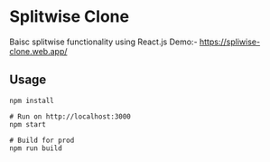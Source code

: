 # Splitwise Clone
Baisc splitwise functionality using React.js
Demo:- https://spliwise-clone.web.app/


## Usage
```
npm install

# Run on http://localhost:3000
npm start

# Build for prod
npm run build
```

